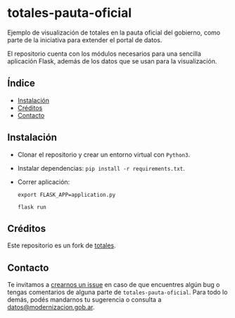 # totales-pauta-oficial
Ejemplo de visualización de totales en la pauta oficial del gobierno, como parte de la iniciativa para extender el portal de datos.

El repositorio cuenta con los módulos necesarios para una sencilla aplicación Flask, además de los datos que se usan para la visualización.

## Índice 
* [Instalación](#instalación) 
* [Créditos](#créditos) 
* [Contacto](#contacto) 

## Instalación 
* Clonar el repositorio y crear un entorno virtual con `Python3`.
* Instalar dependencias: `pip install -r requirements.txt`.
* Correr aplicación:

    `export FLASK_APP=application.py`

    `flask run`

## Créditos
Este repositorio es un fork de [totales](https://github.com/arperoni/totales).

## Contacto
Te invitamos a [crearnos un issue](https://github.com/datosgobar/totales-pauta-oficial/issues/new?title=Encontre-un-bug-en-totales-pauta-oficial) en caso de que encuentres algún bug o tengas comentarios de alguna parte de `totales-pauta-oficial`. Para todo lo demás, podés mandarnos tu sugerencia o consulta a [datos@modernizacion.gob.ar](mailto:datos@modernizacion.gob.ar).
